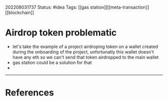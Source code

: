 202208031737
Status: #idea
Tags: [[gas station]][[meta-transaction]][[blockchain]] 

# Airdrop token problematic
- let's take the example of a project airdroping token on a wallet created during the onboarding of the 
project, unfortunatly this wallet doesn't have any eth so we can't send that token airdropped to the main wallet
- gas station could be a solution for that 
- 

---
# References
